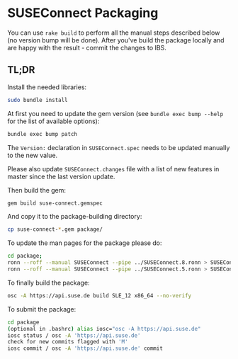 # SUSEConnect Packaging

You can use `rake build` to perform all the manual steps described below (no version bump will be done).
After you've build the package locally and are happy with the result - commit the changes to IBS.

## TL;DR

Install the needed libraries:

```bash
sudo bundle install
```

At first you need to update the gem version (see `bundle exec bump --help` for the list of available options):

```bash
bundle exec bump patch
```

The `Version:` declaration in `SUSEConnect.spec` needs to be updated manually to the new value.

Please also update `SUSEConnect.changes` file with a list of new features in master since the last version update.


Then build the gem:

```bash
gem build suse-connect.gemspec
```

And copy it to the package-building directory:

```bash
cp suse-connect-*.gem package/
```

To update the man pages for the package please do:

```bash
cd package;
ronn --roff --manual SUSEConnect --pipe ../SUSEConnect.8.ronn > SUSEConnect.8  && gzip -f SUSEConnect.8
ronn --roff --manual SUSEConnect --pipe ../SUSEConnect.5.ronn > SUSEConnect.5  && gzip -f SUSEConnect.5
```

To finally build the package:

```bash
osc -A https://api.suse.de build SLE_12 x86_64 --no-verify
```

To submit the package:
```bash
cd package
(optional in .bashrc) alias iosc="osc -A https://api.suse.de"
iosc status / osc -A 'https://api.suse.de'
check for new commits flagged with 'M'
iosc commit / osc -A 'https://api.suse.de' commit
```

